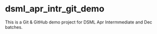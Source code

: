 # dsml_apr_intr_git_demo
 
This is a Git & GitHub demo project for DSML Apr Intermmediate and Dec batches.
